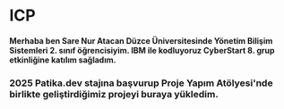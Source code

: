 # ICP
#### Merhaba ben Sare Nur Atacan Düzce Üniversitesinde Yönetim Bilişim Sistemleri 2. sınıf öğrencisiyim. IBM ile kodluyoruz CyberStart 8. grup etkinliğine katılım sağladım.
### 2025 Patika.dev stajına başvurup Proje Yapım Atölyesi'nde birlikte geliştirdiğimiz projeyi buraya yükledim.
